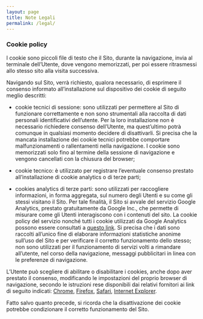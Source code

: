 ```yaml
---
layout: page
title: Note Legali
permalink: /legal/
---
```


### Cookie policy

I cookie sono piccoli file di testo che il Sito, durante la navigazione, invia al terminale dell’Utente, dove vengono memorizzati, per poi essere ritrasmessi allo stesso sito alla visita successiva.

Navigando sul Sito, verrà richiesto, qualora necessario, di esprimere il consenso informato all’installazione sul dispositivo dei cookie di seguito meglio descritti:

- cookie tecnici di sessione: sono utilizzati per permettere al Sito di funzionare correttamente e non sono strumentali alla raccolta di dati personali identificativi dell’utente. Per la loro installazione non è necessario richiedere consenso dell’Utente, ma quest’ultimo potrà comunque in qualsiasi momento decidere di disattivarli. Si precisa che la mancata installazione dei cookie tecnici potrebbe comportare malfunzionamenti o rallentamenti nella navigazione. I cookie sono memorizzati solo fino al termine della sessione di navigazione e vengono cancellati con la chiusura del browser;

- cookie tecnico: è utilizzato per registrare l’eventuale consenso prestato all’installazione di cookie analytics o di terze parti;

- cookies analytics di terze parti: sono utilizzati per raccogliere informazioni, in forma aggregata, sul numero degli Utenti e su come gli stessi visitano il Sito. Per tale finalità, il Sito si avvale del servizio Google Analytics, prestato gratuitamente da Google Inc., che permette di misurare come gli Utenti interagiscono con i contenuti del sito. La cookie policy del servizio nonché tutti i cookie utilizzati da Google Analytics possono essere consultati a [questo link](https://support.google.com/analytics/answer/6004245?hl=it). Si precisa che i dati sono raccolti all’unico fine di elaborare informazioni statistiche anonime sull’uso del Sito e per verificare il corretto funzionamento dello stesso; non sono utilizzati per il funzionamento di servizi volti a rimandare all’utente, nel corso della navigazione, messaggi pubblicitari in linea con le preferenze di navigazione.

L’Utente può scegliere di abilitare o disabilitare i cookies, anche dopo aver prestato il consenso, modificando le impostazioni del proprio browser di navigazione, secondo le istruzioni rese disponibili dai relativi fornitori ai link di seguito indicati: [Chrome](https://support.google.com/accounts/answer/61416?hl=it), [Firefox](https://support.mozilla.org/it/kb/Attivare%20e%20disattivare%20i%20cookie), [Safari](https://support.apple.com/kb/PH17191?viewlocale=it_IT), [Internet Explorer](https://support.microsoft.com/it-it/help/17442/windows-internet-explorer-delete-manage-cookies).

Fatto salvo quanto precede, si ricorda che la disattivazione dei cookie potrebbe condizionare il corretto funzionamento del Sito.

